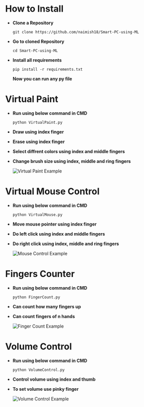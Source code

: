 # How to Install
- **Clone a Repository**
  ```
  git clone https://github.com/naimish18/Smart-PC-using-ML
  ```
- **Go to cloned Repository**  
  ```
  cd Smart-PC-using-ML
  ```
- **Install all requirements**
  ```
  pip install -r requirements.txt
  ```
  **Now you can run any py file**


# Virtual Paint
- **Run using below command in CMD**
  ```
  python VirtualPaint.py
  ```
- **Draw using index finger**
- **Erase using index finger**
- **Select diffrent colors using index and middle fingers**
- **Change brush size using index, middle and ring fingers**

  ![Virtual Paint Example](https://user-images.githubusercontent.com/50772162/128832121-cecd8b3d-4204-4022-a6f4-a37b2fbb490a.JPG)



# Virtual Mouse Control
- **Run using below command in CMD**
  ```
  python VirtualMouse.py
  ```
- **Move mouse pointer using index finger**
- **Do left click using index and middle fingers**
- **Do right click using index, middle and ring fingers**

  ![Mouse Control Example](https://user-images.githubusercontent.com/50772162/128832626-c0a98257-9897-4f18-8bf7-df277b3b4e6a.JPG)

# Fingers Counter
- **Run using below command in CMD**
  ```
  python FingerCount.py
  ```
- **Can count how many fingers up**
- **Can count fingers of n hands**

  ![Finger Count Example](https://user-images.githubusercontent.com/50772162/128832856-e8ac2952-7379-478d-9e9a-3bff33799723.JPG)


# Volume Control
- **Run using below command in CMD**
  ```
  python VolumeControl.py
  ```
- **Control volume using index and thumb**
- **To set volume use pinky finger**

  ![Volume Control Example](https://user-images.githubusercontent.com/50772162/128833091-0e8a5e81-8afa-4a88-897d-144640edb272.JPG)
